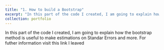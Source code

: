 ```yaml
---
title: "1. How to build a Bootstrap"
excerpt: "In this part of the code I created, I am going to explain how the bootstrap method is useful to make estimations on Standar Errors and more. For futher information visit this link I leaved #<br/><img src='/images/500x300.png'>" 
collection: portfolio
---
```


In this part of the code I created, I am going to explain how the bootstrap method is useful to make estimations on Standar Errors and more. For futher information visit this link I leaved 

